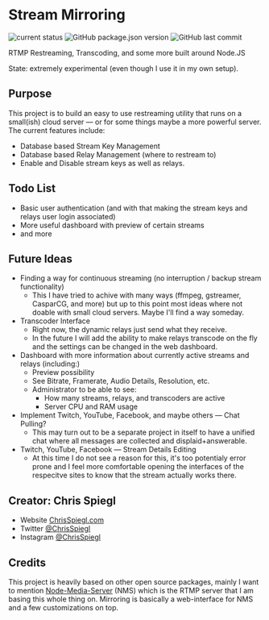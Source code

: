 # Stream Mirroring

![current status](https://img.shields.io/badge/current%20status-early%20development-brightgreen?style=flat-square) ![GitHub package.json version](https://img.shields.io/github/package-json/v/chrisspiegl/mirroring?style=flat-square&label=current%20version) ![GitHub last commit](https://img.shields.io/github/last-commit/chrisspiegl/mirroring?style=flat-square)

RTMP Restreaming, Transcoding, and some more built around Node.JS

State: extremely experimental (even though I use it in my own setup).

<!--![GitHub Release Date](https://img.shields.io/github/release-date/chrisspiegl/mirroring?style=flat-square)-->

## Purpose

This project is to build an easy to use restreaming utility that runs on a small(ish) cloud server — or for some things maybe a more powerful server. The current features include:

- Database based Stream Key Management
- Database based Relay Management (where to restream to)
- Enable and Disable stream keys as well as relays.

## Todo List

- Basic user authentication (and with that making the stream keys and relays user login associated)
- More useful dashboard with preview of certain streams
- and more

## Future Ideas

- Finding a way for continuous streaming (no interruption / backup stream functionality)
	- This I have tried to achive with many ways (ffmpeg, gstreamer, CasparCG, and more) but up to this point most ideas where not doable with small cloud servers. Maybe I'll find a way someday.
- Transcoder Interface
	- Right now, the dynamic relays just send what they receive.
	- In the future I will add the ability to make relays transcode on the fly and the settings can be changed in the web dashboard.
- Dashboard with more information about currently active streams and relays (including:)
	- Preview possibility
	- See Bitrate, Framerate, Audio Details, Resolution, etc.
	- Administrator to be able to see:
		- How many streams, relays, and transcoders are active
		- Server CPU and RAM usage
- Implement Twitch, YouTube, Facebook, and maybe others — Chat Pulling?
	- This may turn out to be a separate project in itself to have a unified chat where all messages are collected and displaid+answerable.
- Twitch, YouTube, Facebook — Stream Details Editing
	- At this time I do not see a reason for this, it's too potentialy error prone and I feel more comfortable opening the interfaces of the respecitve sites to know that the stream actually works there.

## Creator: Chris Spiegl

- Website [ChrisSpiegl.com](https://ChrisSpiegl.com)
- Twitter [@ChrisSpiegl](https://twitter.com/ChrisSpiegl)
- Instagram [@ChrisSpiegl](https://instagram.com/ChrisSpiegl)

## Credits

This project is heavily based on other open source packages, mainly I want to mention [Node-Media-Server](https://github.com/illuspas/Node-Media-Server) (NMS) which is the RTMP server that I am basing this whole thing on. Mirroring is basically a web-interface for NMS and a few customizations on top.